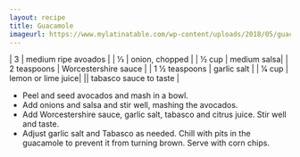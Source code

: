 ```yaml
---
layout: recipe
title: Guacamole
imageurl: https://www.mylatinatable.com/wp-content/uploads/2018/05/guacamole-foto-heroe-1024x723-500x500.jpg
---
```

<!-- Ingredients -->

| 3 | medium ripe avoados | 
| 1⁄3 | onion, chopped |
| 1⁄2 cup | medium salsa|
| 2 teaspoons | Worcestershire sauce |
| 1 1⁄2 teaspoons | garlic salt |
| 1⁄4 cup | lemon or lime juice|
|| tabasco sauce to taste |

<!-- split -->
<!-- Steps -->
* Peel and seed avocados and mash in a bowl.
* Add onions and salsa and stir well, mashing the avocados.
* Add Worcestershire sauce, garlic salt, tabasco and citrus juice. Stir well and taste.
* Adjust garlic salt and Tabasco as needed. Chill with pits in the guacamole to prevent it from turning brown. Serve with corn chips.
